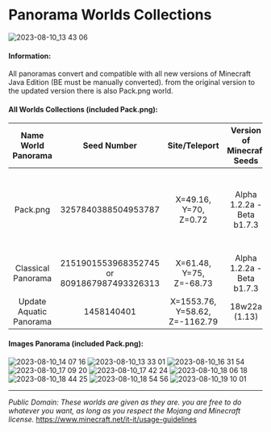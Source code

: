 # Panorama Worlds Collections

![2023-08-10_13 43 06](https://github.com/Loweredgames/Panorama-Worlds/assets/55211569/5038fbe1-a803-401c-a20c-564be8636d33)

#### Information:

All panoramas convert and compatible with all new versions of Minecraft Java Edition (BE must be manually converted).
from the original version to the updated version
there is also Pack.png world.

#### All Worlds Collections (included Pack.png):

|Name World Panorama|Seed Number|Site/Teleport|Version of Minecraft Seeds|Note|
|:---------------:|:-----------------:|:------------------:|:----------------------------:|:-------:|
|Pack.png|3257840388504953787|X=49.16, Y=70, Z=0.72|Alpha 1.2.2a - Beta b1.7.3|This is the only world that doesn't come from a panorama itself|
|Classical Panorama|2151901553968352745 or 8091867987493326313|X=61.48, Y=75, Z=-68.73|Alpha 1.2.2a - Beta b1.7.3|Classic Panorama World|
|Update Aquatic Panorama|1458140401|X=1553.76, Y=58.62, Z=-1162.79|18w22a (1.13)|

#### Images Panorama (included Pack.png):
![2023-08-10_14 07 16](https://github.com/Loweredgames/Panorama-Worlds-Collections/assets/55211569/c3f825d0-4822-4c5e-8711-2272f7c92f1b)
![2023-08-10_13 33 01](https://github.com/Loweredgames/Panorama-Worlds-Collections/assets/55211569/0f45c9a9-42b0-4de6-ad7c-beac2b72a0d5)
![2023-08-10_16 31 54](https://github.com/Loweredgames/Panorama-Worlds-Collections/assets/55211569/ce5e871b-3c67-439c-aa0d-472f6198f7bd)
![2023-08-10_17 09 20](https://github.com/Loweredgames/Panorama-Worlds-Collections/assets/55211569/dca4dce3-a5ef-4762-ac07-ddfa30a3d8d2)
![2023-08-10_17 42 24](https://github.com/Loweredgames/Panorama-Worlds-Collections/assets/55211569/5ba006e6-0319-4d5e-9131-338b2685e03d)
![2023-08-10_18 06 18](https://github.com/Loweredgames/Panorama-Worlds-Collections/assets/55211569/489078ea-08ce-4ab4-b5d3-14945e7fc47b)
![2023-08-10_18 44 25](https://github.com/Loweredgames/Panorama-Worlds-Collections/assets/55211569/8c88a923-701d-4226-bd4c-e7a535599f2d)
![2023-08-10_18 54 56](https://github.com/Loweredgames/Panorama-Worlds-Collections/assets/55211569/244a6da0-7b2f-463c-927a-54b40a43b51c)
![2023-08-10_19 10 01](https://github.com/Loweredgames/Panorama-Worlds-Collections/assets/55211569/f4f0d829-52d7-4f4f-8e93-bd3ab9f5af80)

---------------------------------------------------------------------------------------------------------------------------------------------
_Public Domain: These worlds are given as they are. you are free to do whatever you want, as long as you respect the Mojang and Minecraft license._
https://www.minecraft.net/it-it/usage-guidelines
